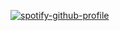 [![spotify-github-profile](https://spotify-github-profile.kittinanx.com/api/view?uid=314ex6ulhq3i644d275qfmrucmj4&cover_image=true&theme=default&show_offline=false&background_color=121212&interchange=false)](https://github.com/kittinan/spotify-github-profile)
